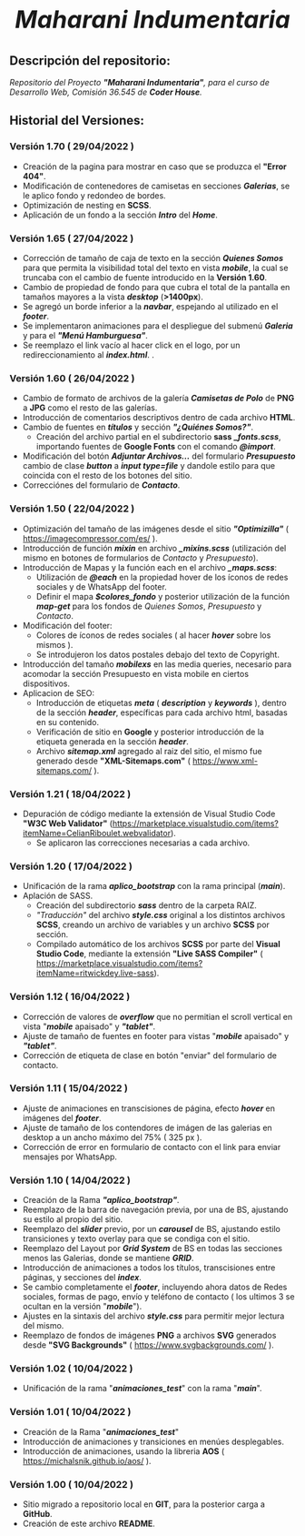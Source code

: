 # *<h2 align=center>**Maharani Indumentaria**</h2>*

## **Descripción del repositorio**:
*Repositorio del Proyecto **"Maharani Indumentaria"**, para el curso de Desarrollo Web, Comisión 36.545 de **Coder House**.*

## **Historial del Versiones**:

### Versión 1.70 ( 29/04/2022 )
- Creación de la pagina para mostrar en caso que se produzca el **"Error 404"**.
- Modificación de contenedores de camisetas en secciones ***Galerias***, se le aplico fondo y redondeo de bordes. 
- Optimización de nesting en **SCSS**.
- Aplicación de un fondo a la sección ***Intro*** del ***Home***.

### Versión 1.65 ( 27/04/2022 )
- Corrección de tamaño de caja de texto en la sección ***Quienes Somos*** para que permita la visibilidad total del texto en vista ***mobile***, la cual se truncaba con el cambio de fuente introducido en la **Versión 1.60**.
- Cambio de propiedad de fondo para que cubra el total de la pantalla en tamaños mayores a la vista ***desktop*** (**>1400px**).
- Se agregó un borde inferior a la ***navbar***, espejando al utilizado en el ***footer***.
- Se implementaron animaciones para el despliegue del submenú ***Galeria*** y para el ***"Menú Hamburguesa"***.
- Se reemplazo el link vacío al hacer click en el logo, por un redireccionamiento al ***index.html***. .

### Versión 1.60 ( 26/04/2022 )
- Cambio de formato de archivos de la galería ***Camisetas de Polo*** de **PNG** a **JPG** como el resto de las galerías.
- Introducción de comentarios descriptivos dentro de cada archivo **HTML**.
- Cambio de fuentes en ***títulos*** y sección ***"¿Quiénes Somos?"***.
    - Creación del archivo partial en el subdirectorio **sass** ***_fonts.scss***, importando fuentes de **Google Fonts** con el comando ***@import***.
- Modificación del botón ***Adjuntar Archivos...*** del formulario ***Presupuesto*** cambio de clase ***button*** a ***input type=file*** y dandole estilo para que coincida con el resto de los botones del sitio.
- Correcciónes del formulario de ***Contacto***.

### Versión 1.50 ( 22/04/2022 )
- Optimización del tamaño de las imágenes desde el sitio ***"Optimizilla"*** ( https://imagecompressor.com/es/ ).
- Introducción de función ***mixin*** en archivo ***_mixins.scss*** (utilización del mismo en botones de formularios de *Contacto* y *Presupuesto*).
- Introducción de Mapas y la función each en el archivo ***_maps.scss***:
    - Utilización de ***@each*** en la propiedad hover de los íconos de redes sociales y de WhatsApp del footer.
    - Definir el mapa ***$colores_fondo*** y posterior utilización de la función ***map-get*** para los fondos de *Quienes Somos*, *Presupuesto* y *Contacto*.
- Modificación del footer:
    - Colores de íconos de redes sociales ( al hacer ***hover*** sobre los mismos ).
    - Se introdujeron los datos postales debajo del texto de Copyright.
- Introducción del tamaño ***mobilexs*** en las media queries, necesario para acomodar la sección Presupuesto en vista mobile en ciertos dispositivos.
- Aplicacion de SEO:
    - Introducción de etiquetas ***meta*** ( ***description*** y ***keywords*** ), dentro de la sección ***header***, específicas para cada archivo html, basadas en su contenido.
    - Verificación de sitio en **Google** y posterior introducción de la etiqueta generada en la sección ***header***.
    - Archivo ***sitemap.xml*** agregado al raiz del sitio, el mismo fue generado desde **"XML-Sitemaps.com"** ( https://www.xml-sitemaps.com/ ). 

### Versión 1.21 ( 18/04/2022 )
- Depuración de código mediante la extensión de Visual Studio Code **"W3C Web Validator"** (https://marketplace.visualstudio.com/items?itemName=CelianRiboulet.webvalidator).
    - Se aplicaron las correcciones necesarias a cada archivo.

### Versión 1.20 ( 17/04/2022 )
- Unificación de la rama ***aplico_bootstrap*** con la rama principal (***main***).
- Aplación de SASS.
    - Creación del subdirectorio ***sass*** dentro de la carpeta RAIZ.
    - *"Traducción"* del archivo ***style.css*** original a los distintos archivos **SCSS**, creando un archivo de variables y un archivo **SCSS** por sección.
    - Compilado automático de los archivos **SCSS** por parte del **Visual Studio Code**, mediante la extensión **"Live SASS Compiler"** ( https://marketplace.visualstudio.com/items?itemName=ritwickdey.live-sass).

### Versión 1.12 ( 16/04/2022 )
- Corrección de valores de ***overflow*** que no permitian el scroll vertical en vista "***mobile*** apaisado" y ***"tablet"***.
- Ajuste de tamaño de fuentes en footer para vistas "***mobile*** apaisado" y ***"tablet"***.
- Corrección de etiqueta de clase en botón "enviar" del formulario de contacto. 

### Versión 1.11 ( 15/04/2022 )
- Ajuste de animaciones en transcisiones de página, efecto ***hover*** en imágenes del ***footer***.
- Ajuste de tamaño de los contendores de imágen de las galerias en desktop a un ancho máximo del 75% ( 325 px ).
- Corrección de error en formulario de contacto con el link para enviar mensajes por WhatsApp.

### Versión 1.10 ( 14/04/2022 )
- Creación de la Rama ***"aplico_bootstrap"***.
- Reemplazo de la barra de navegación previa, por una de BS, ajustando su estilo al propio del sitio.
- Reemplazo del ***slider*** previo, por un ***carousel*** de BS, ajustando estilo transiciones y texto overlay para que se condiga con el sitio.
- Reemplazo del Layout por ***Grid System*** de BS en todas las secciones menos las Galerias, donde se mantiene ***GRID***.
- Introducción de animaciones a todos los títulos, transcisiones entre páginas, y secciones del ***index***.
- Se cambio completamente el ***footer***, incluyendo ahora datos de Redes sociales, formas de pago, envío y teléfono de contacto ( los ultimos 3 se ocultan en la versión "***mobile***").
- Ajustes en la sintaxis del archivo ***style.css*** para permitir mejor lectura del mismo.
- Reemplazo de fondos de imágenes **PNG** a archivos **SVG** generados desde **"SVG Backgrounds"** ( https://www.svgbackgrounds.com/ ).

### Versión 1.02 ( 10/04/2022 )
- Unificación de la rama "***animaciones_test***" con la rama "***main***".

### Versión 1.01 ( 10/04/2022 )
- Creación de la Rama "***animaciones_test***"
- Introducción de animaciones y transiciones en menúes desplegables.
- Introducción de animaciones, usando la libreria **AOS** ( https://michalsnik.github.io/aos/ ).

### Versión 1.00 ( 10/04/2022 )
- Sitio migrado a repositorio local en **GIT**, para la posterior carga a **GitHub**.
- Creación de este archivo **README**.
